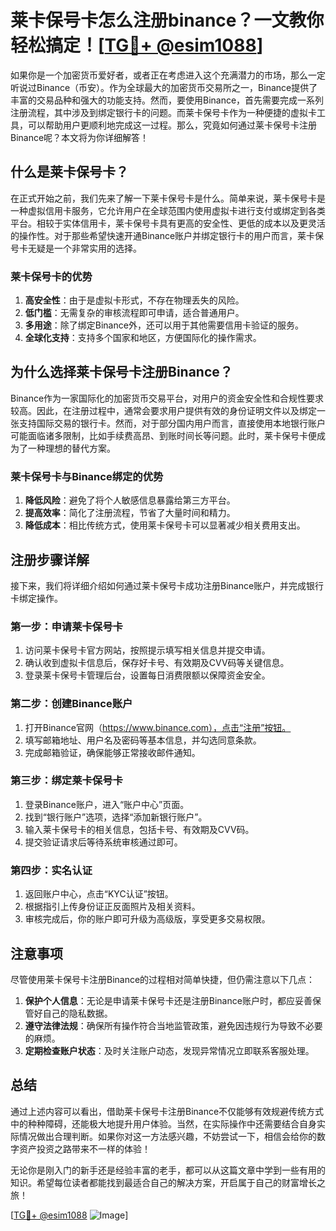 # 莱卡保号卡怎么注册binance？一文教你轻松搞定！[[TG💪+ @esim1088](https://t.me/s/esim1088)]

如果你是一个加密货币爱好者，或者正在考虑进入这个充满潜力的市场，那么一定听说过Binance（币安）。作为全球最大的加密货币交易所之一，Binance提供了丰富的交易品种和强大的功能支持。然而，要使用Binance，首先需要完成一系列注册流程，其中涉及到绑定银行卡的问题。而莱卡保号卡作为一种便捷的虚拟卡工具，可以帮助用户更顺利地完成这一过程。那么，究竟如何通过莱卡保号卡注册Binance呢？本文将为你详细解答！

## 什么是莱卡保号卡？

在正式开始之前，我们先来了解一下莱卡保号卡是什么。简单来说，莱卡保号卡是一种虚拟信用卡服务，它允许用户在全球范围内使用虚拟卡进行支付或绑定到各类平台。相较于实体信用卡，莱卡保号卡具有更高的安全性、更低的成本以及更灵活的操作性。对于那些希望快速开通Binance账户并绑定银行卡的用户而言，莱卡保号卡无疑是一个非常实用的选择。

### 莱卡保号卡的优势

1. **高安全性**：由于是虚拟卡形式，不存在物理丢失的风险。
2. **低门槛**：无需复杂的审核流程即可申请，适合普通用户。
3. **多用途**：除了绑定Binance外，还可以用于其他需要信用卡验证的服务。
4. **全球化支持**：支持多个国家和地区，方便国际化的操作需求。

## 为什么选择莱卡保号卡注册Binance？

Binance作为一家国际化的加密货币交易平台，对用户的资金安全性和合规性要求较高。因此，在注册过程中，通常会要求用户提供有效的身份证明文件以及绑定一张支持国际交易的银行卡。然而，对于部分国内用户而言，直接使用本地银行账户可能面临诸多限制，比如手续费高昂、到账时间长等问题。此时，莱卡保号卡便成为了一种理想的替代方案。

### 莱卡保号卡与Binance绑定的优势

1. **降低风险**：避免了将个人敏感信息暴露给第三方平台。
2. **提高效率**：简化了注册流程，节省了大量时间和精力。
3. **降低成本**：相比传统方式，使用莱卡保号卡可以显著减少相关费用支出。

## 注册步骤详解

接下来，我们将详细介绍如何通过莱卡保号卡成功注册Binance账户，并完成银行卡绑定操作。

### 第一步：申请莱卡保号卡

1. 访问莱卡保号卡官方网站，按照提示填写相关信息并提交申请。
2. 确认收到虚拟卡信息后，保存好卡号、有效期及CVV码等关键信息。
3. 登录莱卡保号卡管理后台，设置每日消费限额以保障资金安全。

### 第二步：创建Binance账户

1. 打开Binance官网（https://www.binance.com），点击“注册”按钮。
2. 填写邮箱地址、用户名及密码等基本信息，并勾选同意条款。
3. 完成邮箱验证，确保能够正常接收邮件通知。

### 第三步：绑定莱卡保号卡

1. 登录Binance账户，进入“账户中心”页面。
2. 找到“银行账户”选项，选择“添加新银行账户”。
3. 输入莱卡保号卡的相关信息，包括卡号、有效期及CVV码。
4. 提交验证请求后等待系统审核通过即可。

### 第四步：实名认证

1. 返回账户中心，点击“KYC认证”按钮。
2. 根据指引上传身份证正反面照片及相关资料。
3. 审核完成后，你的账户即可升级为高级版，享受更多交易权限。

## 注意事项

尽管使用莱卡保号卡注册Binance的过程相对简单快捷，但仍需注意以下几点：

1. **保护个人信息**：无论是申请莱卡保号卡还是注册Binance账户时，都应妥善保管好自己的隐私数据。
2. **遵守法律法规**：确保所有操作符合当地监管政策，避免因违规行为导致不必要的麻烦。
3. **定期检查账户状态**：及时关注账户动态，发现异常情况立即联系客服处理。

## 总结

通过上述内容可以看出，借助莱卡保号卡注册Binance不仅能够有效规避传统方式中的种种障碍，还能极大地提升用户体验。当然，在实际操作中还需要结合自身实际情况做出合理判断。如果你对这一方法感兴趣，不妨尝试一下，相信会给你的数字资产投资之路带来不一样的体验！

无论你是刚入门的新手还是经验丰富的老手，都可以从这篇文章中学到一些有用的知识。希望每位读者都能找到最适合自己的解决方案，开启属于自己的财富增长之旅！

[[TG💪+ @esim1088](https://t.me/s/esim1088) ![Image](https://i.postimg.cc/4NQfJmqS/Snipaste-2025-05-13-00-14-12.png)]